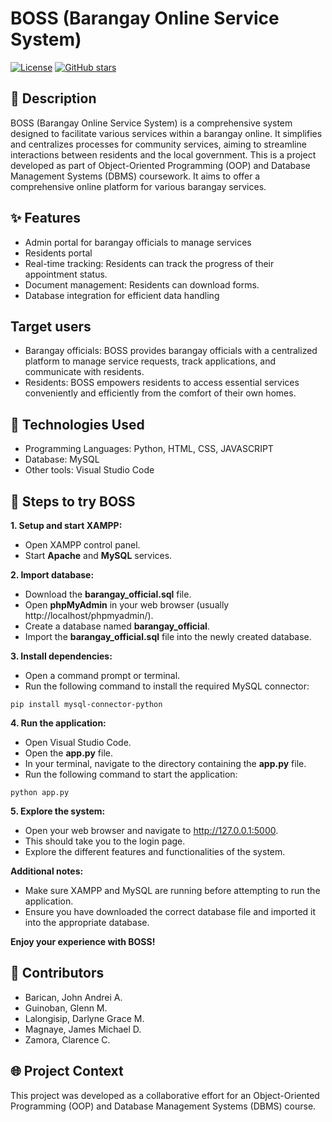 <!-- Project Title -->
# BOSS (Barangay Online Service System)

<!-- Badges -->
[![License](https://img.shields.io/badge/license-MIT-blue.svg)](https://opensource.org/licenses/MIT)
[![GitHub stars](https://img.shields.io/github/stars/drlyngrc/BOSS_admin.svg?style=social&label=Star&maxAge=2592000)](https://github.com/drlyngrc/BOSS_admin)

<!-- Description -->
## 📄 Description

BOSS (Barangay Online Service System) is a comprehensive system designed to facilitate various services within a barangay online. It simplifies and centralizes processes for community services, aiming to streamline interactions between residents and the local government. This is a project developed as part of Object-Oriented Programming (OOP) and Database Management Systems (DBMS) coursework. It aims to offer a comprehensive online platform for various barangay services.


<!-- Features -->
## ✨ Features

- Admin portal for barangay officials to manage services
- Residents portal 
- Real-time tracking: Residents can track the progress of their appointment status.
- Document management: Residents can download forms.
- Database integration for efficient data handling

## Target users

  - Barangay officials: BOSS provides barangay officials with a centralized platform to manage service requests, track applications, and communicate with residents.
  - Residents: BOSS empowers residents to access essential services conveniently and efficiently from the comfort of their own homes.

<!-- Technologies Used -->
## 🔧 Technologies Used

- Programming Languages: Python, HTML, CSS, JAVASCRIPT
- Database: MySQL 
- Other tools: Visual Studio Code


<!-- Usage -->
## 🚦 Steps to try BOSS

**1. Setup and start XAMPP:**

* Open XAMPP control panel.
* Start **Apache** and **MySQL** services.

**2. Import database:**

* Download the **barangay_official.sql** file.
* Open **phpMyAdmin** in your web browser (usually http://localhost/phpmyadmin/).
* Create a database named **barangay_official**.
* Import the **barangay_official.sql** file into the newly created database.

**3. Install dependencies:**

* Open a command prompt or terminal.
* Run the following command to install the required MySQL connector:

```
pip install mysql-connector-python
```

**4. Run the application:**

* Open Visual Studio Code.
* Open the **app.py** file.
* In your terminal, navigate to the directory containing the **app.py** file.
* Run the following command to start the application:

```
python app.py
```

**5. Explore the system:**

* Open your web browser and navigate to http://127.0.0.1:5000.
* This should take you to the login page.
* Explore the different features and functionalities of the system.

**Additional notes:**

* Make sure XAMPP and MySQL are running before attempting to run the application.
* Ensure you have downloaded the correct database file and imported it into the appropriate database.

**Enjoy your experience with BOSS!**


<!-- Contributors -->
## 👥 Contributors

- Barican, John Andrei A.
- Guinoban, Glenn M.
- Lalongisip, Darlyne Grace M.
- Magnaye, James Michael D.
- Zamora, Clarence C.

<!-- Project Context -->
## 🌐 Project Context

This project was developed as a collaborative effort for an Object-Oriented Programming (OOP) and Database Management Systems (DBMS) course. 

